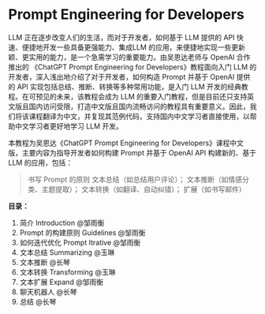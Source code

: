 # Prompt Engineering for Developers

LLM 正在逐步改变人们的生活，而对于开发者，如何基于 LLM 提供的 API 快速、便捷地开发一些具备更强能力、集成LLM 的应用，来便捷地实现一些更新颖、更实用的能力，是一个急需学习的重要能力。由吴恩达老师与 OpenAI 合作推出的 《ChatGPT Prompt Engineering for Developers》教程面向入门 LLM 的开发者，深入浅出地介绍了对于开发者，如何构造 Prompt 并基于 OpenAI 提供的 API 实现包括总结、推断、转换等多种常用功能，是入门 LLM 开发的经典教程。在可预见的未来，该教程会成为 LLM 的重要入门教程，但是目前还只支持英文版且国内访问受限，打造中文版且国内流畅访问的教程具有重要意义。因此，我们将该课程翻译为中文，并复现其范例代码，支持国内中文学习者直接使用，以帮助中文学习者更好地学习 LLM 开发。

本教程为吴恩达《ChatGPT Prompt Engineering for Developers》课程中文版，主要内容为指导开发者如何构建 Prompt 并基于 OpenAI API 构建新的、基于 LLM 的应用，包括：
> 书写 Prompt 的原则
> 文本总结（如总结用户评论）；
> 文本推断（如情感分类、主题提取）；
> 文本转换（如翻译、自动纠错）；
> 扩展（如书写邮件）

**目录：**
1. 简介 Introduction @邹雨衡
2. Prompt 的构建原则 Guidelines @邹雨衡
3. 如何迭代优化 Prompt Itrative @邹雨衡
4. 文本总结 Summarizing @玉琳
5. 文本推断 @长琴
6. 文本转换 Transforming @玉琳
7. 文本扩展 Expand @邹雨衡
8. 聊天机器人 @长琴
9. 总结 @长琴
